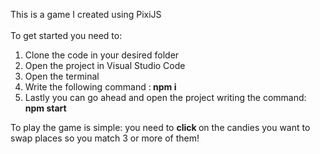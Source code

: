 This is a game I created using PixiJS <br><br>
To get started you need to: <br>
  1. Clone the code in your desired folder
  2. Open the project in Visual Studio Code
  3. Open the terminal
  4. Write the following command :<b> npm i </b>
  5. Lastly you can go ahead and open the project writing the command:<b> npm start </b>

To play the game is simple: you need to <b> click </b> on the candies you want to swap places so you match 3 or more of them!
     
